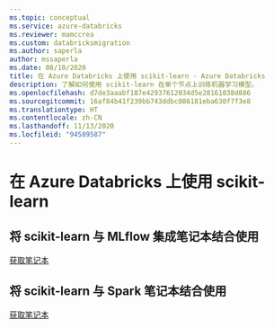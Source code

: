 ```yaml
---
ms.topic: conceptual
ms.service: azure-databricks
ms.reviewer: mamccrea
ms.custom: databricksmigration
ms.author: saperla
author: mssaperla
ms.date: 08/10/2020
title: 在 Azure Databricks 上使用 scikit-learn - Azure Databricks
description: 了解如何使用 scikit-learn 在单个节点上训练机器学习模型。
ms.openlocfilehash: d7de3aaabf187e42937612034d5e28161038d886
ms.sourcegitcommit: 16af84b41f239bb743ddbc086181eba630f7f3e8
ms.translationtype: HT
ms.contentlocale: zh-CN
ms.lasthandoff: 11/13/2020
ms.locfileid: "94589587"
---
```

# <a name="use-scikit-learn-on-azure-databricks"></a>在 Azure Databricks 上使用 scikit-learn

## <a name="use-scikit-learn-with-mlflow-integration-notebook"></a>将 scikit-learn 与 MLflow 集成笔记本结合使用

[获取笔记本](../../../_static/notebooks/mlflow/mlflow-end-to-end-example-azure.html)

## <a name="use-scikit-learn-with-spark-notebook"></a>将 scikit-learn 与 Spark 笔记本结合使用

[获取笔记本](../../../_static/notebooks/scikit-learn.html)